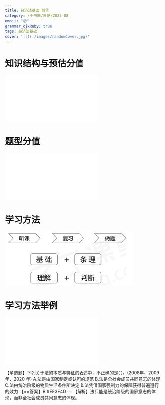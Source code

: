 ```yaml
---
title: 经济法基础 前言
category: /小书匠/日记/2023-08
emoji: "😛"
grammar_cjkRuby: true
tags: 经济法基础
cover: '![](./images/randomCover.jpg)'
---
```



# 知识结构与预估分值
![表格](./attachments/1693207804801.table.html)
# 题型分值

![表格](./attachments/1693209608167.table.html)
# 学习方法
![enter description here](./images/1693211750121.png)
# 学习方法举例

![表格](./attachments/1693211973514.table.html)


【单选题】下列关于法的本质与特征的表述中，不正确的是(   )。(2008年、2009年、2020
年)
A.法是由国家制定或认可的规范
B.法是全社会成员共同意志的体现
C.法由统治阶级的物质生活条件所决定
D.法凭借国家强制力的保障获得普遍遵行的效力
【==答案】B #EE3F4D==
【解析】法只能是统治阶级的国家意志的体现，而非全社会成员共同意志的体现。
